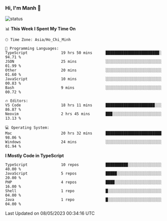 ### Hi, I'm Manh 👋

![status](https://badge.stateful.com/manhhn01/status.svg)

<!--START_SECTION:waka-->
📊 **This Week I Spent My Time On** 

```text
🕑︎ Time Zone: Asia/Ho_Chi_Minh

💬 Programming Languages: 
TypeScript               19 hrs 50 mins      ████████████████████████░   94.71 % 
JSON                     25 mins             ░░░░░░░░░░░░░░░░░░░░░░░░░   01.99 % 
Other                    20 mins             ░░░░░░░░░░░░░░░░░░░░░░░░░   01.60 % 
JavaScript               10 mins             ░░░░░░░░░░░░░░░░░░░░░░░░░   00.83 % 
Bash                     9 mins              ░░░░░░░░░░░░░░░░░░░░░░░░░   00.72 % 

🔥 Editors: 
VS Code                  18 hrs 11 mins      ██████████████████████░░░   86.87 % 
Neovim                   2 hrs 45 mins       ███░░░░░░░░░░░░░░░░░░░░░░   13.13 % 

💻 Operating System: 
Mac                      20 hrs 32 mins      █████████████████████████   98.06 % 
Windows                  24 mins             ░░░░░░░░░░░░░░░░░░░░░░░░░   01.94 % 
```

**I Mostly Code in TypeScript** 

```text
TypeScript               10 repos            ██████████░░░░░░░░░░░░░░░   40.00 % 
JavaScript               5 repos             █████░░░░░░░░░░░░░░░░░░░░   20.00 % 
PHP                      4 repos             ████░░░░░░░░░░░░░░░░░░░░░   16.00 % 
Shell                    1 repo              █░░░░░░░░░░░░░░░░░░░░░░░░   04.00 % 
Java                     1 repo              █░░░░░░░░░░░░░░░░░░░░░░░░   04.00 % 
```




 Last Updated on 08/05/2023 00:34:16 UTC
<!--END_SECTION:waka-->
